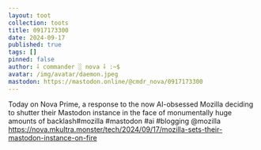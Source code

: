 ```yaml
---
layout: toot
collection: toots
title: 0917173300
date: 2024-09-17
published: true
tags: []
pinned: false
author: ⸸ commander ░ nova ⸸ :~$
avatar: /img/avatar/daemon.jpeg
mastodon: https://mastodon.online/@cmdr_nova/0917173300
---
```


Today on Nova Prime, a response to the now AI-obsessed Mozilla deciding to shutter their Mastodon instance in the face of monumentally huge amounts of backlash#mozilla #mastodon #ai #blogging @mozilla https://nova.mkultra.monster/tech/2024/09/17/mozilla-sets-their-mastodon-instance-on-fire
